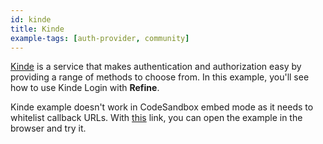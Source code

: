 ```yaml
---
id: kinde
title: Kinde
example-tags: [auth-provider, community]
---
```


[Kinde](https://kinde.com/) is a service that makes authentication and authorization easy by providing a range of methods to choose from. In this example, you'll see how to use Kinde Login with **Refine**.

Kinde example doesn't work in CodeSandbox embed mode as it needs to whitelist callback URLs. With [this](https://xnv6hq-5173.csb.app/) link, you can open the example in the browser and try it.

<CodeSandboxExample path="auth-kinde" />
